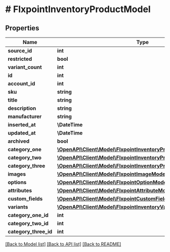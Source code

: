 # # FlxpointInventoryProductModel

## Properties

Name | Type | Description | Notes
------------ | ------------- | ------------- | -------------
**source_id** | **int** |  | [optional]
**restricted** | **bool** |  | [optional]
**variant_count** | **int** |  | [optional]
**id** | **int** |  | [optional]
**account_id** | **int** |  | [optional]
**sku** | **string** |  | [optional]
**title** | **string** |  | [optional]
**description** | **string** |  | [optional]
**manufacturer** | **string** |  | [optional]
**inserted_at** | **\DateTime** |  | [optional]
**updated_at** | **\DateTime** |  | [optional]
**archived** | **bool** |  | [optional]
**category_one** | [**\OpenAPI\Client\Model\FlxpointInventoryProductModelCategoryOne**](FlxpointInventoryProductModelCategoryOne.md) |  | [optional]
**category_two** | [**\OpenAPI\Client\Model\FlxpointInventoryProductModelCategoryOne**](FlxpointInventoryProductModelCategoryOne.md) |  | [optional]
**category_three** | [**\OpenAPI\Client\Model\FlxpointInventoryProductModelCategoryOne**](FlxpointInventoryProductModelCategoryOne.md) |  | [optional]
**images** | [**\OpenAPI\Client\Model\FlxpointImageModel[]**](FlxpointImageModel.md) |  | [optional]
**options** | [**\OpenAPI\Client\Model\FlxpointOptionModel[]**](FlxpointOptionModel.md) |  | [optional]
**attributes** | [**\OpenAPI\Client\Model\FlxpointAttributeModel[]**](FlxpointAttributeModel.md) |  | [optional]
**custom_fields** | [**\OpenAPI\Client\Model\FlxpointCustomFieldModel[]**](FlxpointCustomFieldModel.md) |  | [optional]
**variants** | [**\OpenAPI\Client\Model\FlxpointInventoryVariantModel[]**](FlxpointInventoryVariantModel.md) |  | [optional]
**category_one_id** | **int** |  | [optional]
**category_two_id** | **int** |  | [optional]
**category_three_id** | **int** |  | [optional]

[[Back to Model list]](../../README.md#models) [[Back to API list]](../../README.md#endpoints) [[Back to README]](../../README.md)
